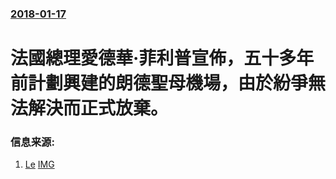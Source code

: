 ### [2018-01-17](/news/2018/01/17/index.md)

##### 
# 法國總理愛德華·菲利普宣佈，五十多年前計劃興建的朗德聖母機場，由於紛爭無法解決而正式放棄。 




### 信息来源:

1. [Le](http://www.lefigaro.fr/conjoncture/2018/01/17/20002-20180117ARTFIG00234-notre-dame-des-landes-ce-que-prevoit-le-gouvernement-apres-l-abandon-du-projet.php) [IMG](https://i.f1g.fr/media/figaro/805x453_crop/2018/01/17/XVM1c16cd5c-fb87-11e7-b32a-91b1e9319fc4.jpg)
